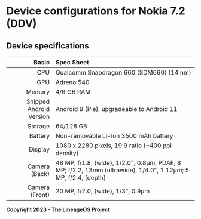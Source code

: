 # Device configurations for Nokia 7.2 (DDV)

## Device specifications
| Basic                   | Spec Sheet                                                                                                                     |
| -----------------------:|:------------------------------------------------------------------------------------------------------------------------------ |
| CPU                     | Qualcomm Snapdragon 660 (SDM660) (14 nm)                                                                                       |
| GPU                     | Adreno 540                                                                                                                     |
| Memory                  | 4/6 GB RAM                                                                                                                     |
| Shipped Android Version | Android 9 (Pie), upgradeable to Android 11                                                                                     |
| Storage                 | 64/128 GB                                                                                                                      |
| Battery                 | Non-removable Li-Ion 3500 mAh battery                                                                                          |
| Display                 | 1080 x 2280 pixels, 19:9 ratio (~400 ppi density)                                                                              |
| Camera (Back)           | 48 MP, f/1.8, (wide), 1/2.0", 0.8µm, PDAF, 8 MP; f/2.2, 13mm (ultrawide), 1/4.0", 1.12µm; 5 MP, f/2.4, (depth)                 |
| Camera (Front)          | 20 MP, f/2.0, (wide), 1/3", 0.9µm                                                                                              |

**Copyright 2023 - The LineageOS Project**
